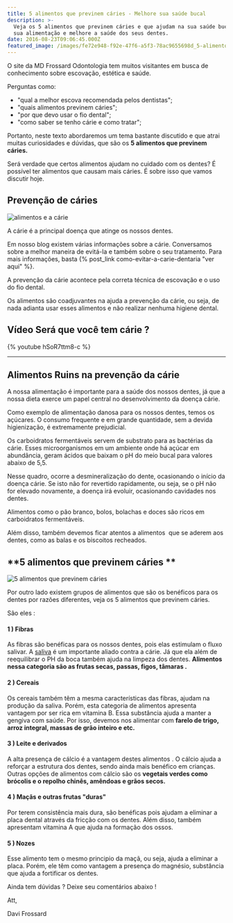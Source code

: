 ```yaml
---
title: 5 alimentos que previnem cáries - Melhore sua saúde bucal
description: >-
  Veja os 5 alimentos que previnem cáries e que ajudam na sua saúde bucal. Mude
  sua alimentação e melhore a saúde dos seus dentes. 
date: 2016-08-23T09:06:45.000Z
featured_image: /images/fe72e948-f92e-47f6-a5f3-78ac9655698d_5-alimentos-que-previnem-cáries.jpg
---
```

O site da MD Frossard Odontologia tem muitos visitantes em busca de conhecimento sobre escovação, estética e saúde. 

Perguntas como: 

* "qual a melhor escova recomendada pelos dentistas"; 
* "quais alimentos previnem cáries"; 
* "por que devo usar o fio dental"; 
* "como saber se tenho cárie e como tratar";

Portanto, neste texto abordaremos um tema bastante discutido e que atrai muitas curiosidades e dúvidas, que são os **5 alimentos que previnem cáries.** 

Será verdade que certos alimentos ajudam no cuidado com os dentes? É possível ter alimentos que causam mais cáries. É sobre isso que vamos discutir hoje.

## **Prevenção de cáries**

![alimentos e a cárie](/images/6fdf2b86-6bdb-44d1-96db-bce7450e8b67_alimentos-e-a-cárie.jpg) 

A cárie é a principal doença que atinge os nossos dentes. 

Em nosso blog existem várias informações sobre a cárie. Conversamos sobre a melhor maneira de evitá-la e também sobre o seu tratamento. Para mais informações, basta {% post_link como-evitar-a-carie-dentaria "ver aqui" %}. 

A prevenção da cárie acontece pela correta técnica de escovação e o uso do fio dental. 

Os alimentos são coadjuvantes na ajuda a prevenção da cárie, ou seja, de nada adianta usar esses alimentos e não realizar nenhuma higiene dental.

**Vídeo Será que você tem cárie ?**
---
{% youtube hSoR7ttm8-c %}

---

## **Alimentos Ruins na prevenção da cárie**

A nossa alimentação é importante para a saúde dos nossos dentes, já que a nossa dieta exerce um papel central no desenvolvimento da doença cárie. 

Como exemplo de alimentação danosa para os nossos dentes, temos os açúcares. O consumo frequente e em grande quantidade, sem a devida higienização, é extremamente prejudicial. 

Os carboidratos fermentáveis servem de substrato para as bactérias da cárie. Esses microorganismos em um ambiente onde há açúcar em abundância, geram ácidos que baixam o pH do meio bucal para valores abaixo de 5,5. 

Nesse quadro, ocorre a desmineralização do dente, ocasionando o início da doença cárie. Se isto não for revertido rapidamente, ou seja, se o pH não for elevado novamente, a doença irá evoluir, ocasionando cavidades nos dentes. 

Alimentos como o pão branco, bolos, bolachas e doces são ricos em carboidratos fermentáveis. 

Além disso, também devemos ficar atentos a alimentos  que se aderem aos dentes, como as balas e os biscoitos recheados.

## **5 alimentos que previnem cáries **

![5 alimentos que previnem cáries](/images/c7a56285-226a-4ea4-8f6a-bd8ef908416f_5-alimentos-que-previnem-cárie.jpg) 

Por outro lado existem grupos de alimentos que são os benéficos para os dentes por razões diferentes, veja os 5 alimentos que previnem cáries. 

São eles :

#### 1 ) Fibras 

As fibras são benéficas para os nossos dentes, pois elas estimulam o fluxo salivar. A [saliva](https://pt.wikipedia.org/wiki/Saliva) é um importante aliado contra a cárie. Já que ela além de reequilibrar o PH da boca também ajuda na limpeza dos dentes. **Alimentos nessa categoria são as frutas secas, passas, figos, tâmaras .**

#### 2 ) Cereais 

Os cereais também têm a mesma características das fibras, ajudam na produção da saliva. Porém, esta categoria de alimentos apresenta vantagem por ser rica em vitamina B. Essa substância ajuda a manter a gengiva com saúde. Por isso, devemos nos alimentar com **farelo de trigo, arroz integral, massas de grão inteiro e etc.**

#### 3 ) Leite e derivados

A alta presença de cálcio é a vantagem destes alimentos . O cálcio ajuda a reforçar a estrutura dos dentes, sendo ainda mais benéfico em crianças. Outras opções de alimentos com cálcio são os **vegetais verdes como brócolis e o repolho chinês, amêndoas e grãos secos.**

#### 4 ) Maçãs e outras frutas "duras" 

Por terem consistência mais dura, são benéficas pois ajudam a eliminar a placa dental através da fricção com os dentes. Além disso, também apresentam vitamina A que ajuda na formação dos ossos.

#### 5 ) Nozes

Esse alimento tem o mesmo principio da maçã, ou seja, ajuda a eliminar a placa. Porém, ele têm como vantagem a presença do magnésio, substância que ajuda a fortificar os dentes.

Ainda tem dúvidas ? Deixe seu comentários abaixo !

Att, 

Davi Frossard
